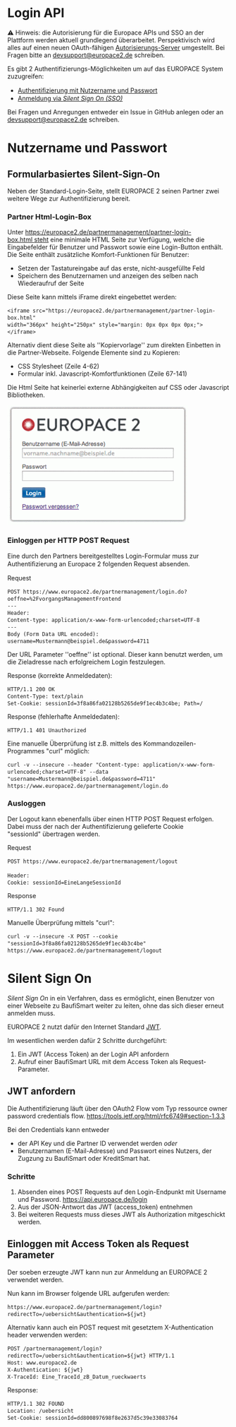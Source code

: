 # Login API

⚠️ Hinweis: die Autorisierung für die Europace APIs und SSO an der Plattform werden aktuell grundlegend überarbeitet. Perspektivisch wird alles auf einen neuen OAuth-fähigen [Autorisierungs-Server](https://github.com/europace/authorization-api) umgestellt. Bei Fragen bitte an devsupport@europace2.de schreiben.


Es gibt 2 Authentifizierungs-Möglichkeiten um auf das EUROPACE System zuzugreifen:
* [Authentiﬁzierung mit Nutzername und Passwort](#nutzername-und-passwort)
* [Anmeldung via _Silent Sign On (SSO)_](#silent-sign-on)

Bei Fragen und Anregungen entweder ein Issue in GitHub anlegen oder an [devsupport@europace2.de](mailto:devsupport@europace2.de) schreiben.

# Nutzername und Passwort

Formularbasiertes Silent-Sign-On
-----------------------------------------

Neben der Standard-Login-Seite, stellt EUROPACE 2 seinen Partner zwei weitere Wege zur Authentifizierung bereit.

### Partner Html-Login-Box

Unter https://europace2.de/partnermanagement/partner-login-box.html steht eine minimale
HTML Seite zur Verfügung, welche die Eingabefelder für Benutzer und Passwort sowie
eine Login-Button enthält. Die Seite enthält zusätzliche Komfort-Funktionen für Benutzer:

* Setzen der Tastatureingabe auf das erste, nicht-ausgefüllte Feld
* Speichern des Benutzernamen und anzeigen des selben nach Wiederaufruf der Seite

Diese Seite kann mittels iFrame direkt eingebettet werden:

```
<iframe src="https://europace2.de/partnermanagement/partner-login-box.html"
width="366px" height="250px" style="margin: 0px 0px 0px 0px;"></iframe>

```

Alternativ dient diese Seite als ''Kopiervorlage'' zum direkten Einbetten in die
Partner-Webseite. Folgende Elemente sind zu Kopieren:

* CSS Stylesheet (Zeile 4-62)
* Formular inkl. Javascript-Komfortfunktionen (Zeile 67-141)

Die Html Seite hat keinerlei externe Abhängigkeiten auf CSS oder Javascript Bibliotheken.

![Eingebettete Login-Box von EUROPACE2](https://raw.githubusercontent.com/europace/login-api/master/images/partner_login_box.png)


### Einloggen per HTTP POST Request

Eine durch den Partners bereitgestelltes Login-Formular muss zur Authentiﬁzierung an
Europace 2 folgenden Request absenden.

Request

````
POST https://www.europace2.de/partnermanagement/login.do?oeffne=%2FvorgangsManagementFrontend
---
Header:
Content-type: application/x-www-form-urlencoded;charset=UTF-8
---
Body (Form Data URL encoded):
username=Mustermann@beispiel.de&password=4711

````

Der URL Parameter ''oeffne'' ist optional. Dieser kann benutzt werden,
um die Zieladresse nach erfolgreichem Login festzulegen.

Response (korrekte Anmeldedaten):

````
HTTP/1.1 200 OK
Content-Type: text/plain
Set-Cookie: sessionId=3f8a86fa02128b5265de9f1ec4b3c4be; Path=/
````

Response (fehlerhafte Anmeldedaten):

````
HTTP/1.1 401 Unauthorized
````


Eine manuelle Überprüfung ist z.B. mittels des Kommandozeilen-Programmes "curl" möglich:

````
curl -v --insecure --header "Content-type: application/x-www-form-urlencoded;charset=UTF-8" --data "username=Mustermann@beispiel.de&password=4711" https://www.europace2.de/partnermanagement/login.do
````

### Ausloggen

Der Logout kann ebenenfalls über einen HTTP POST Request erfolgen.
Dabei muss der nach der Authentifizierung gelieferte Cookie  
"sessionId" übertragen werden.  

Request

````
POST https://www.europace2.de/partnermanagement/logout

Header:
Cookie: sessionId=EineLangeSessionId
````

Response

````
HTTP/1.1 302 Found
````

Manuelle Überprüfung mittels "curl":

````
curl -v --insecure -X POST --cookie "sessionId=3f8a86fa02128b5265de9f1ec4b3c4be" https://www.europace2.de/partnermanagement/logout
````

# Silent Sign On


_Silent Sign On_ in ein Verfahren, dass es ermöglicht, einen Benutzer von einer Webseite zu BaufiSmart weiter zu leiten, ohne das sich dieser erneut anmelden muss.


EUROPACE 2 nutzt dafür den Internet Standard [JWT](https://tools.ietf.org/html/draft-ietf-oauth-json-web-token-32).

Im wesentlichen werden dafür 2 Schritte durchgeführt:
1. Ein JWT (Access Token) an der Login API anfordern
2. Aufruf einer BaufiSmart URL mit dem Access Token als Request-Parameter.


## JWT anfordern

Die Authentifizierung läuft über den OAuth2 Flow vom Typ ressource owner password credentials flow. https://tools.ietf.org/html/rfc6749#section-1.3.3

Bei den Credentials kann entweder
* der API Key und die Partner ID verwendet werden *oder*
* Benutzernamen (E-Mail-Adresse) und Passwort eines Nutzers, der Zugzung zu BaufiSmart oder KreditSmart hat.

### Schritte
1. Absenden eines POST Requests auf den Login-Endpunkt mit Username und Password. https://api.europace.de/login
2. Aus der JSON-Antwort das JWT (access_token) entnehmen
3. Bei weiteren Requests muss dieses JWT als Authorization mitgeschickt werden.



## Einloggen mit Access Token als Request Parameter


Der soeben erzeugte JWT kann nun zur Anmeldung an EUROPACE 2 verwendet werden.

Nun kann im Browser folgende URL aufgerufen werden:

```
https://www.europace2.de/partnermanagement/login?redirectTo=/uebersicht&authentication=${jwt}
```

Alternativ kann auch ein POST request mit gesetztem X-Authentication header verwenden werden:

```
POST /partnermanagement/login?redirectTo=/uebersicht&authentication=${jwt} HTTP/1.1
Host: www.europace2.de
X-Authentication: ${jwt}
X-TraceId: Eine_TraceId_zB_Datum_rueckwaerts
```



Response:

```
HTTP/1.1 302 FOUND
Location: /uebersicht
Set-Cookie: sessionId=dd800897698f8e2637d5c39e33083764
```

